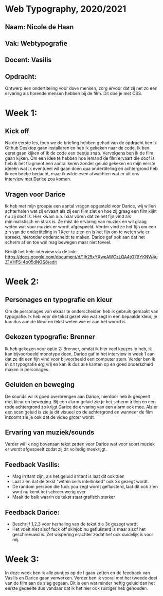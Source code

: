 # Web Typography, 2020/2021

## Naam: Nicole de Haan
## Vak: Webtypografie
## Docent: Vasilis

## Opdracht:

Ontwerp een ondertiteling voor dove mensen, zorg ervoor dat zij net zo een ervaring als horende mensen hebben bij de film. Dit doe je met CSS.

# Week 1:

## Kick off

Na de eerste les, toen we de briefing hebben gehad van de opdracht ben ik Github Desktop gaan installeren en heb ik gekeken naar de code. Ik ben eerst gaan kijken of ik de code een beetje snap. Vervolgens ben ik de film gaan kijken. Om een idee te hebben hoe iemand de film ervaart die doof is heb ik het fragment een aantal keren zonder geluid gekeken en mijn eerste ideeën wat ik eventueel wil gaan doen qua ondertiteling en achtergrond heb ik een beetje bedacht, maar ik wilde even afwachten wat er uit ons interview met Darice zou komen.

## Vragen voor Darice

Ik heb met mijn groepje een aantal vragen opgesteld voor Darice, wij willen achterhalen wat zij ervaart als zij een film ziet en hoe zij graag een film kijkt nu zij doof is. Hier kwam o.a. naar voren dat ze het fijn vind als minimalistisch en strak is. Ze mist de ervaring van muziek en wil graag weten wat voor muziek er wordt afgespeeld. Verder vind ze het fijn om een zin van de ondertiteling in 1 keer te zien en is het fijn om te weten wie er spreekt, hieronder onderscheidt te maken. Darice gaf ook aan dat het scherm af en toe wel mag bewegen maar niet teveel. 

Bekijk het hele interview via de link: https://docs.google.com/document/d/1Ih25xYXweAWCzLQA4tO76YKNW4uZ1VHFS-4o05dNOS8/edit

# Week 2:

## Personages en typografie en kleur

Om de personages van elkaar te onderscheiden heb ik gebruik gemaakt van typografie. Ik heb voor de tekst gezet wie wat zegt in een bepaalde kleur, je kan dus aan de kleur en tekst weten wie er aan het woord is. 

## Gekozen typografie: Brenner

Ik heb gekozen voor optie 2: Brenner, omdat ik hier veel keuzes in heb, ik kan bijvoorbeeld monotype doen, Darice gaf in het interview in week 1 aan dat ze dit een fijn vind voor bijvoorbeeld een computer stem. Verder ben ik in dit typografie erg vrij en kan ik dus alle kanten op en goed onderscheid maken in personages.

## Geluiden en beweging

De sounds wil ik goed overbrengen aan Darice, hierdoor heb ik gespeelt met kleur en beweging. Bij een alarm geluid zie je het scherm trillen en een rode achtergrond zo krijgt Darice de ervaring van een alarm ook mee. Als er een scan geluid is zie je dit visueel op de achtergrond en wanneer de film inzoomt zie je ook dat de video groter wordt. 

## Ervaring van muziek/sounds

Verder wil ik nog bovenaan tekst zetten voor Darice wat voor soort muziek er wordt afgespeelt zodat zij dit volledig meekrijgt.

## Feedback Vasilis:
- Mag irritant zijn, als het geluid irritant is laat dit ook zien
- Laat zien dat de tekst "within cells interlinked" ook 3x gezegt wordt.
- De random persoon die fuck you zegt wordt gefluisterd, laat dit ook zien want nu komt het schreeuwerig over
- Maak de balk waarin de tekst staat grafisch sterker

## Feedback Darice:
- Beschrijf 1,2,3 voor herhaling van de tekst die 3x gezegt wordt
- Het voelt niet alsof fuck off skinjob nu gefluisterd is maar alsof het geschreeuwd is. Zet wispering erachter zodat het ook duidelijk is voor mij.

# Week 3:

In deze week ben ik alle puntjes op de I gaan zetten en de feedback van Vasilis en Darice gaan verwerken. Verder ben ik vooral met het tweede deel van de film aan de slag gegaan. Dit is een wat minder heftig geluid dan het eerste gedeelte dus vandaar dat ik het hier ook rustiger heb gehouden. 